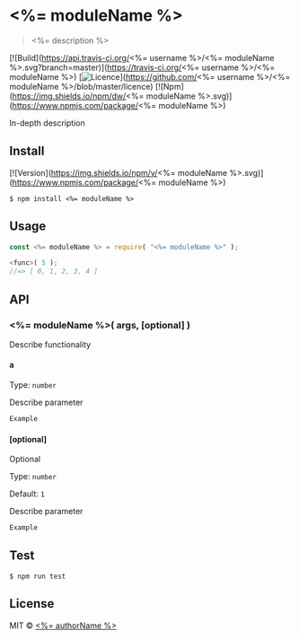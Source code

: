 # <%= moduleName %>

> <%= description %>

[![Build](https://api.travis-ci.org/<%= username %>/<%= moduleName %>.svg?branch=master)](https://travis-ci.org/<%= username %>/<%= moduleName %>)
[![Licence](https://img.shields.io/badge/license-MIT-green.svg)](https://github.com/<%= username %>/<%= moduleName %>/blob/master/licence)
[![Npm](https://img.shields.io/npm/dw/<%= moduleName %>.svg)](https://www.npmjs.com/package/<%= moduleName %>)

In-depth description

## Install

[![Version](https://img.shields.io/npm/v/<%= moduleName %>.svg)](https://www.npmjs.com/package/<%= moduleName %>)

```
$ npm install <%= moduleName %>
```

## Usage

```js
const <%= moduleName %> = require( "<%= moduleName %>" );

<func>( 5 );
//=> [ 0, 1, 2, 3, 4 ]
```


## API

### <%= moduleName %>( args, [optional] )

Describe functionality

#### a

Type: `number`

Describe parameter

```js
Example
```

#### [optional]

Optional

Type: `number`

Default: `1`

Describe parameter

```js
Example
```

## Test

```
$ npm run test
```

## License

MIT © [<%= authorName %>](<%= authorUrl %>)
